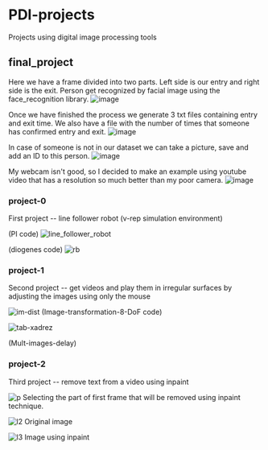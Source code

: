 # PDI-projects

Projects using digital image processing tools

## final_project

Here we have a frame divided into two parts. Left side is our entry and right side is the exit. Person get recognized by facial image using the face_recognition library. 
![image](https://user-images.githubusercontent.com/26671424/60809606-721e5180-a161-11e9-9614-c30432195aaf.png)

Once we have finished the process we generate 3 txt files containing entry and exit time. We also have a file with the number of times that someone has confirmed entry and exit. 
![image](https://user-images.githubusercontent.com/26671424/60813459-2ae88e80-a16a-11e9-99fb-9f15b3133e04.png)

In case of someone is not in our dataset we can take a picture, save and add an ID to this person.
![image](https://user-images.githubusercontent.com/26671424/60809771-d50fe880-a161-11e9-8c3a-8241e4a3a804.png)

My webcam isn't good, so I decided to make an example using youtube video that has a resolution so much better than my poor camera.
![image](https://user-images.githubusercontent.com/26671424/60813736-b4985c00-a16a-11e9-997d-f3dbf5c0f04e.png)


### project-0
First project -- line follower robot (v-rep simulation environment)

(PI code)
![line_follower_robot](https://user-images.githubusercontent.com/26671424/54724027-36c32d00-4b48-11e9-86bc-a2234316340f.png)

(diogenes code)
![rb](https://user-images.githubusercontent.com/26671424/55207156-e1c28f00-51b7-11e9-9a42-8d6e18b6ee8f.png)

### project-1
Second project -- get videos and play them in irregular surfaces by adjusting the images using only the mouse

![im-dist](https://user-images.githubusercontent.com/26671424/55207730-30712880-51ba-11e9-9c97-a6eaafeb154b.png)
(Image-transformation-8-DoF code)

![tab-xadrez](https://user-images.githubusercontent.com/26671424/55447292-86b6e080-5599-11e9-9dfe-f62cebe6d0d4.png)

(Mult-images-delay)

### project-2
Third project -- remove text from a video using inpaint

![p](https://user-images.githubusercontent.com/26671424/57669242-853cf700-75e0-11e9-9bf9-538d4cd3c947.png)
Selecting the part of first frame that will be removed using inpaint technique. 

![l2](https://user-images.githubusercontent.com/26671424/57669240-853cf700-75e0-11e9-9318-4b5bc3ff50ef.png)
Original image

![l3](https://user-images.githubusercontent.com/26671424/57669241-853cf700-75e0-11e9-8ff1-687c05b8cc53.png)
Image using inpaint
